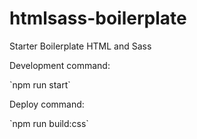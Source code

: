 # htmlsass-boilerplate
Starter Boilerplate HTML and Sass

<p>Development command: </p>
`npm run start`
<p>Deploy command:</p>
`npm run build:css`
